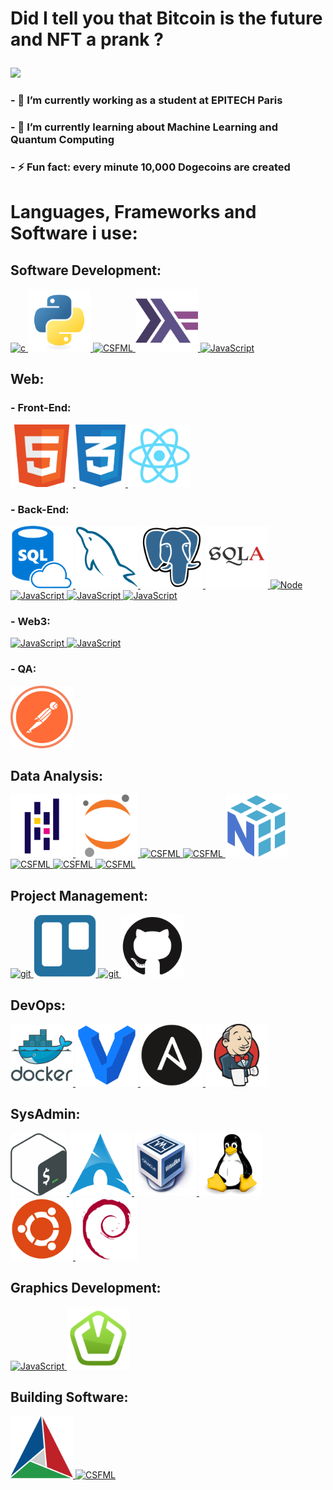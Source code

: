 # Did I tell you that Bitcoin is the future and NFT a prank ?<p align="center">
  <img src="https://github-readme-stats.vercel.app/api?username=Clement-Mikula&show_icons=true">
</p>

### - 🔭 I’m currently working as a student at EPITECH Paris
### - 🌱 I’m currently learning about Machine Learning and Quantum Computing
### - ⚡ Fun fact: every minute 10,000 Dogecoins are created



<h1 align="left">Languages, Frameworks and Software i use:</h1>

<h2 align="left">Software Development:</h2>
<p align="left">
  <a href="https://www.cprogramming.com/" target="_blank"> <img src="https://www.angeluriot.com/portfolio/resources/shapes/skills/C.svg" alt="c" width="100" height="100"/> </a>
  <a href="https://www.python.org" target="_blank"> <img src="https://raw.githubusercontent.com/devicons/devicon/master/icons/python/python-original.svg" alt="python" width="100" height="100"/> </a>
  <a href="https://en.wikipedia.org/wiki/C%2B%2B" target="_blank"> <img src="https://www.angeluriot.com/portfolio/resources/shapes/skills/Cpp.svg" alt="CSFML" width="100" height="100"/
  > </a>
    <a href="https://www.haskell.org/" target="_blank"> <img src="https://raw.githubusercontent.com/devicons/devicon/1119b9f84c0290e0f0b38982099a2bd027a48bf1/icons/haskell/haskell-original.svg" alt="CSFML" width="100" height="100"/
  > </a>
    <a href="https://www.java.com" target="_blank"> <img src="https://www.angeluriot.com/portfolio/resources/shapes/skills/Java.svg" alt="JavaScript" width="100" height="100"/> </a>
  
<h2 align="left">Web:</h2>
<h3 align="left">- Front-End:</h3>
  <a href="https://developer.mozilla.org/fr/docs/Web/HTML" target="_blank"> <img src="html.png?raw=true" alt="HTML" width="100" height="100"/> </a>
  <a href="https://developer.mozilla.org/fr/docs/Web/CSS" target="_blank"> <img src="css.png?raw=true" alt="CSS" width="80" height="100"/> </a>
  <a href="https://fr.reactjs.org/" target="_blank"> <img src="https://raw.githubusercontent.com/devicons/devicon/1119b9f84c0290e0f0b38982099a2bd027a48bf1/icons/react/react-original.svg" alt="React" width="100" height="100"/> </a>
<h3 align="left">- Back-End:</h3>
  <a href="https://sql.sh" target="_blank"> <img src="sql2.png?raw=true" alt="SQL" width="100" height="100"/> </a>
  <a href="https://mysql.com" target="_blank"> <img src="https://raw.githubusercontent.com/devicons/devicon/1119b9f84c0290e0f0b38982099a2bd027a48bf1/icons/mysql/mysql-original.svg" alt="SQL" width="100" height="100"/> </a>
  <a href="https://www.postgresql.org/" target="_blank"> <img src="https://raw.githubusercontent.com/devicons/devicon/1119b9f84c0290e0f0b38982099a2bd027a48bf1/icons/postgresql/postgresql-original.svg" alt="SQL" width="100" height="100"/> </a>
  <a href="https://www.sqlalchemy.org/" target="_blank"> <img src="https://raw.githubusercontent.com/devicons/devicon/1119b9f84c0290e0f0b38982099a2bd027a48bf1/icons/sqlalchemy/sqlalchemy-original.svg" alt="SQL" width="100" height="100"/> </a>
  <a href="https://nodejs.org/en/" target="_blank"> <img src="https://www.angeluriot.com/portfolio/resources/shapes/skills/NodeJS.svg" alt="Node" width="100" height="100"/> </a>
  <a href="https://developer.mozilla.org/fr/docs/Web/JavaScript" target="_blank"> <img src="https://www.angeluriot.com/portfolio/resources/shapes/skills/JavaScript.svg" alt="JavaScript" width="100" height="100"/> </a>
  <a href="https://www.typescriptlang.org/" target="_blank"> <img src="https://www.angeluriot.com/portfolio/resources/shapes/skills/TypeScript.svg" alt="JavaScript" width="100" height="100"/> </a>
  <a href="http://expressjs.com" target="_blank"> <img src="https://www.angeluriot.com/portfolio/resources/images/skills/ExpressJS.png" alt="JavaScript" width="100" height="100"/> </a>
  
  <h3 align="left">- Web3:</h3>
  <a href="https://soliditylang.org/" target="_blank"> <img src="https://www.angeluriot.com/portfolio/resources/shapes/skills/Solidity.svg" alt="JavaScript" width="100" height="100"/> </a>
  <a href="https://web3js.readthedocs.io/en/v1.7.5/" target="_blank"> <img src="https://seeklogo.com/images/W/web3js-logo-62DEE79B50-seeklogo.com.png" alt="JavaScript" width="100" height="100"/> </a>

<h3 align="left">- QA:</h3>
  <a href="https://www.postman.com" target="_blank"> <img src="postman.png?raw=true" alt="Postman" width="100" height="100"/> </a>

<h2 align="left">Data Analysis:</h2>
  <a href="https://pandas.pydata.org/" target="_blank"> <img src="https://raw.githubusercontent.com/devicons/devicon/1119b9f84c0290e0f0b38982099a2bd027a48bf1/icons/pandas/pandas-original.svg" alt="CSFML" width="100" height="100"/> </a>
  <a href="https://jupyter.org/" target="_blank"> <img src="https://raw.githubusercontent.com/devicons/devicon/1119b9f84c0290e0f0b38982099a2bd027a48bf1/icons/jupyter/jupyter-original.svg" alt="CSFML" width="100" height="100"/> </a>
  <a href="https://www.tensorflow.org/" target="_blank"> <img src="https://www.angeluriot.com/portfolio/resources/shapes/skills/Tensorflow.svg" alt="CSFML" width="100" height="100"/> </a>
  <a href="https://keras.io/" target="_blank"> <img src="https://upload.wikimedia.org/wikipedia/commons/thumb/a/ae/Keras_logo.svg/1200px-Keras_logo.svg.png" alt="CSFML" width="100" height="100"/> </a>
  <a href="https://numpy.org/" target="_blank"> <img src="https://raw.githubusercontent.com/devicons/devicon/1119b9f84c0290e0f0b38982099a2bd027a48bf1/icons/numpy/numpy-original.svg" alt="CSFML" width="100" height="100"/> </a>
  <a href="https://scikit-learn.org/" target="_blank"> <img src="https://www.ambient-it.net/wp-content/uploads/2018/07/scikit-learn-175.png" alt="CSFML" width="100" height="100"/> </a>
  <a href="https://matplotlib.org/" target="_blank"> <img src="https://upload.wikimedia.org/wikipedia/commons/thumb/0/01/Created_with_Matplotlib-logo.svg/2048px-Created_with_Matplotlib-logo.svg.png" alt="CSFML" width="100" height="100"/> </a>
  <a href="https://plotly.com/" target="_blank"> <img src="https://i.directioninformatique.com/wp-content/uploads/2020/01/plotlylogo.png" alt="CSFML" width="100" height="100"/> </a>
  
<h2 align="left">Project Management:</h2>
  <a href="https://git-scm.com/" target="_blank"> <img src="https://www.vectorlogo.zone/logos/git-scm/git-scm-icon.svg" alt="git" width="100" height="100"/> </a>
  <a href="https://trello.com" target="_blank"> <img src="https://raw.githubusercontent.com/devicons/devicon/master/icons/trello/trello-plain.svg" alt="git" width="100" height="100"/> </a>
  <a href="https://trello.com" target="_blank"> <img src="https://upload.wikimedia.org/wikipedia/commons/thumb/e/e9/Notion-logo.svg/1200px-Notion-logo.svg.png" alt="git" width="100" height="100"/> </a>
  <a href="https://github.com" target="_blank"> <img src="https://raw.githubusercontent.com/devicons/devicon/1119b9f84c0290e0f0b38982099a2bd027a48bf1/icons/github/github-original.svg" alt="git" width="100" height="100"/> </a>

<h2 align="left">DevOps:</h2>
  <a href="https://www.docker.com/" target="_blank"> <img src="https://raw.githubusercontent.com/devicons/devicon/master/icons/docker/docker-original-wordmark.svg" alt="docker" width="100" height="100"/>
  </a>
    <a href="https://www.vagrantup.com/" target="_blank"> <img src="https://raw.githubusercontent.com/devicons/devicon/master/icons/vagrant/vagrant-original.svg" alt="docker" width="100" height="100"/>
  </a>
  <a href="https://www.ansible.com/" target="_blank"> <img src="https://raw.githubusercontent.com/devicons/devicon/master/icons/ansible/ansible-original.svg" alt="docker" width="100" height="100"/>
  </a>
  <a href="https://www.jenkins.io/" target="_blank"> <img src="https://raw.githubusercontent.com/devicons/devicon/1119b9f84c0290e0f0b38982099a2bd027a48bf1/icons/jenkins/jenkins-original.svg" alt="docker" width="100" height="100"/>
  </a>

<h2 align="left">SysAdmin:</h2>
  <a href="https://fr.wikipedia.org/wiki/Bourne-Again_shell" target="_blank"> <img src="bash.png?raw=true" alt="Bash" width="90" height="100"/> </a>
  <a href="https://archlinux.org" target="_blank"> <img src="Archlinux.png?raw=true" alt="ArchLinux" width="100" height="100"/> </a>
  <a href="https://www.virtualbox.org" target="_blank"> <img src="Virtualbox_logo.png?raw=true" alt="VirtualBox" width="100" height="100"/> </a>
  <a href="https://www.linux.org/" target="_blank"> <img src="https://raw.githubusercontent.com/devicons/devicon/master/icons/linux/linux-original.svg" alt="linux" width="100" height="100"/> </a>
  <a href="https://ubuntu.com/server" target="_blank"> <img src="https://raw.githubusercontent.com/devicons/devicon/master/icons/ubuntu/ubuntu-plain.svg" alt="linux" width="100" height="100"/> </a>
  <a href="https://debian.org" target="_blank"> <img src="https://raw.githubusercontent.com/devicons/devicon/1119b9f84c0290e0f0b38982099a2bd027a48bf1/icons/debian/debian-original.svg" alt="git" width="100" height="100"/> </a>

<h2 align="left">Graphics Development:</h2>
  <a href="https://unity.com/" target="_blank"> <img src="https://www.angeluriot.com/portfolio/resources/shapes/skills/Unity.svg" alt="JavaScript" width="100" height="100"/> </a>
  <a href="https://www.sfml-dev.org" target="_blank"> <img src="SFML.png?raw=true" alt="CSFML" width="100" height="100"/> </a>

<h2 align="left">Building Software:</h2>
  <a href="https://cmake.org/" target="_blank"> <img src="https://raw.githubusercontent.com/devicons/devicon/1119b9f84c0290e0f0b38982099a2bd027a48bf1/icons/cmake/cmake-original.svg" alt="CSFML" width="100" height="100"/> </a>
  <a href="https://www.gnu.org/software/make/" target="_blank"> <img src="https://upload.wikimedia.org/wikipedia/commons/thumb/2/22/Heckert_GNU_white.svg/langfr-1024px-Heckert_GNU_white.svg.png" alt="CSFML" width="100" height="100"/> </a>
</p>
